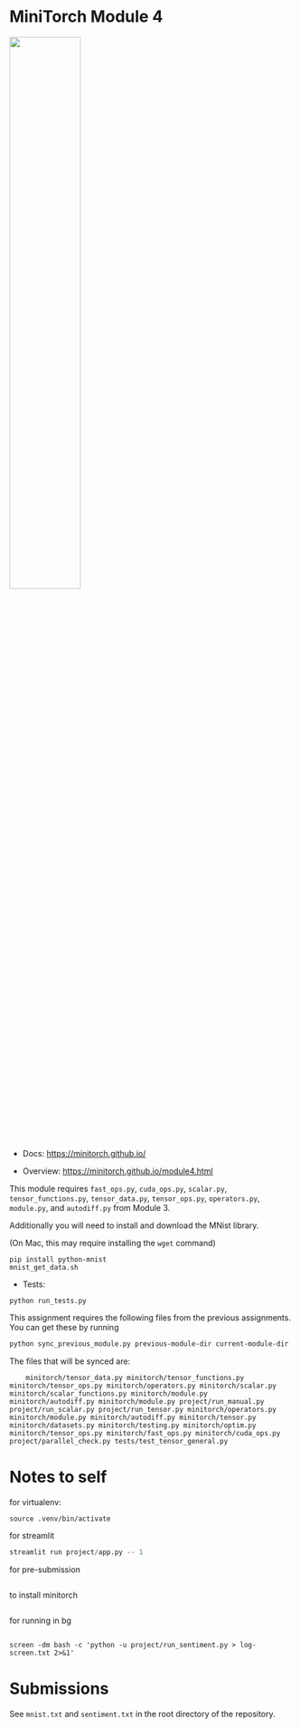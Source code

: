 # MiniTorch Module 4

<img src="https://minitorch.github.io/minitorch.svg" width="50%">

* Docs: https://minitorch.github.io/

* Overview: https://minitorch.github.io/module4.html

This module requires `fast_ops.py`, `cuda_ops.py`, `scalar.py`, `tensor_functions.py`, `tensor_data.py`, `tensor_ops.py`, `operators.py`, `module.py`, and `autodiff.py` from Module 3.


Additionally you will need to install and download the MNist library.

(On Mac, this may require installing the `wget` command)

```
pip install python-mnist
mnist_get_data.sh
```


* Tests:

```
python run_tests.py
```

This assignment requires the following files from the previous assignments. You can get these by running

```bash
python sync_previous_module.py previous-module-dir current-module-dir
```

The files that will be synced are:

        minitorch/tensor_data.py minitorch/tensor_functions.py minitorch/tensor_ops.py minitorch/operators.py minitorch/scalar.py minitorch/scalar_functions.py minitorch/module.py minitorch/autodiff.py minitorch/module.py project/run_manual.py project/run_scalar.py project/run_tensor.py minitorch/operators.py minitorch/module.py minitorch/autodiff.py minitorch/tensor.py minitorch/datasets.py minitorch/testing.py minitorch/optim.py minitorch/tensor_ops.py minitorch/fast_ops.py minitorch/cuda_ops.py project/parallel_check.py tests/test_tensor_general.py


# Notes to self

for virtualenv:

```python3.12 -m venv .venv
source .venv/bin/activate
```

for streamlit
```python -m pip install -Ue .
streamlit run project/app.py -- 1
```

for pre-submission
```pre-commit run --all
```

to install minitorch
```pip install -e .
```

for running in bg
```screen -dm bash -c 'python -u project/run_mnist_multiclass.py > log-screen.txt 2>&1'
```

```
screen -dm bash -c 'python -u project/run_sentiment.py > log-screen.txt 2>&1'
```


# Submissions

See `mnist.txt` and `sentiment.txt` in the root directory of the repository.